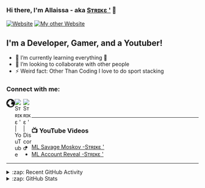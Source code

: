 ### Hi there, I'm Allaissa - aka [Sтʀɪᴋɛ '](https://strike-yt.netlify.app/) 👋 

[![Website](https://img.shields.io/website?label=strike-yt.com&style=for-the-badge&url=https://strike-yt.netlify.app/)](https://strike-yt.netlify.app/)
[![My other Website](https://img.shields.io/website?label=strikeyt.com&style=for-the-badge&url=https://strikeyt.netlify.app/)](https://strikeyt.netlify.app/)

## I'm a Developer, Gamer, and a Youtuber!

- 🌱 I’m currently learning everything 🤣
- 👯 I’m looking to collaborate with other people
- ⚡ Weird fact: Other Than Coding I love to do sport stacking

### Connect with me:

[<img align="left" alt="strike-yt.com" width="22px" src="https://raw.githubusercontent.com/iconic/open-iconic/master/svg/globe.svg" />](https://strike-yt.netlify.app/)
[<img align="left" alt="Sтʀɪᴋɛ ' | YouTube" width="22px" src="https://cdn.jsdelivr.net/npm/simple-icons@v3/icons/youtube.svg" />](https://www.youtube.com/channel/UC6QnV_t2zZ3IhaLydounAlQ)
<!-- [<img align="left" alt="Sтʀɪᴋɛ ' | Discord" width="22px" src="https://cdn.jsdelivr.net/npm/simple-icons@v3/icons/discord.svg" />](https://discord.gg/znQvJnhmfu) -->
[<img align="left" alt="Sтʀɪᴋɛ ' | Discord" width="22px" src="https://cdn.jsdelivr.net/npm/simple-icons@v3/icons/discord.svg" />](https://discord.com/users/783553221955682336)

<!-- <br /> -->
<br />
<br />

---

### 📺 YouTube Videos

<!-- YOUTUBE:START -->
- [ML Savage Moskov -Sтʀɪᴋɛ &#39;](https://www.youtube.com/watch?v=Bq_0xopHpSc)
- [ML Account Reveal -Sтʀɪᴋɛ &#39;](https://www.youtube.com/watch?v=TKDqAXncqGo)
<!-- YOUTUBE:END -->

<!-- ➡️ [more videos...](https://www.youtube.com/channel/UC6QnV_t2zZ3IhaLydounAlQ) -->

---

<details>
  <summary>:zap: Recent GitHub Activity</summary>
  
<!--START_SECTION:activity-->
1. ❗️ Reopened issue [#13](https://github.com/WebDevSimplified/Nodejs-Passport-Login/issues/13) in [WebDevSimplified/Nodejs-Passport-Login](https://github.com/WebDevSimplified/Nodejs-Passport-Login)
2. ❗️ Closed issue [#13](https://github.com/WebDevSimplified/Nodejs-Passport-Login/issues/13) in [WebDevSimplified/Nodejs-Passport-Login](https://github.com/WebDevSimplified/Nodejs-Passport-Login)
3. ❗️ Opened issue [#13](https://github.com/WebDevSimplified/Nodejs-Passport-Login/issues/13) in [WebDevSimplified/Nodejs-Passport-Login](https://github.com/WebDevSimplified/Nodejs-Passport-Login)
4. ❗️ Opened issue [#12](https://github.com/WebDevSimplified/Nodejs-Passport-Login/issues/12) in [WebDevSimplified/Nodejs-Passport-Login](https://github.com/WebDevSimplified/Nodejs-Passport-Login)
<!--END_SECTION:activity-->

</details>

<details>
  <summary>:zap: GitHub Stats</summary>

  <img align="left" alt="Allaisa's GitHub Stats" src="https://github-readme-stats.vercel.app/api?username=Allaisa&show_icons=true&hide_border=true&theme=dracula" />

</details>

[https://strike-yt.netlify.app/]: https://strike-yt.netlify.app/
[https://strikeyt.netlify.app/]: https://strikeyt.netlify.app/
[youtube]: https://www.youtube.com/channel/UC6QnV_t2zZ3IhaLydounAlQ
